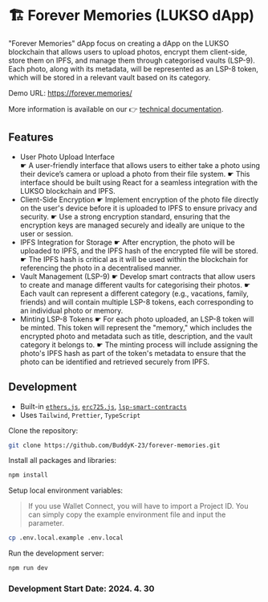 # 🏗️ Forever Memories (LUKSO dApp)

"Forever Memories" dApp focus on creating a dApp on the LUKSO blockchain that allows users to upload photos, encrypt them client-side, store them on IPFS, and manage them through categorised vaults (LSP-9). Each photo, along with its metadata, will be represented as an LSP-8 token, which will be stored in a relevant vault based on its category.

Demo URL: <https://forever.memories/>

More information is available on our 👉 [technical documentation](https://docs.lukso.tech/learn/introduction).

## Features

- User Photo Upload Interface <br>
  ☛ A user-friendly interface that allows users to either take a photo using their device’s camera or upload a photo from their file system.
  ☛ This interface should be built using React for a seamless integration with the LUKSO blockchain and IPFS.
- Client-Side Encryption
  ☛ Implement encryption of the photo file directly on the user's device before it is uploaded to IPFS to ensure privacy and security.
  ☛ Use a strong encryption standard, ensuring that the encryption keys are managed securely and ideally are unique to the user or session.
- IPFS Integration for Storage
  ☛ After encryption, the photo will be uploaded to IPFS, and the IPFS hash of the encrypted file will be stored.
  ☛ The IPFS hash is critical as it will be used within the blockchain for referencing the photo in a decentralised manner.
- Vault Management (LSP-9)
  ☛ Develop smart contracts that allow users to create and manage different vaults for categorising their photos.
  ☛ Each vault can represent a different category (e.g., vacations, family, friends) and will contain multiple LSP-8 tokens, each corresponding to an individual photo or memory.
- Minting LSP-8 Tokens
  ☛ For each photo uploaded, an LSP-8 token will be minted. This token will represent the "memory," which includes the encrypted photo and metadata such as title, description, and the vault category it belongs to.
  ☛ The minting process will include assigning the photo's IPFS hash as part of the token's metadata to ensure that the photo can be identified and retrieved securely from IPFS.

## Development

- Built-in [`ethers.js`](https://docs.ethers.org/), [`erc725.js`](https://docs.lukso.tech/tools/erc725js/getting-started), [`lsp-smart-contracts`](https://docs.lukso.tech/tools/lsp-smart-contracts/getting-started)
- Uses `Tailwind`, `Prettier`, `TypeScript`


Clone the repository:

```bash
git clone https://github.com/BuddyK-23/forever-memories.git
```

Install all packages and libraries:

```bash
npm install
```

Setup local environment variables:

> If you use Wallet Connect, you will have to import a Project ID. You can simply copy the example environment file and input the parameter.

```bash
cp .env.local.example .env.local
```

Run the development server:

```bash
npm run dev
```
### Development Start Date: 2024. 4. 30
